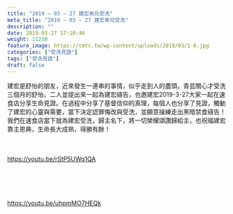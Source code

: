 ```yaml
---
title: "2019 – 03 – 27 建宏弟兄受洗"
meta_title: "2019 – 03 – 27 建宏弟兄受洗"
description: ""
date: 2019-03-27 17:10:46
weight: 11230
feature_image: https://cmtc.tw/wp-content/uploads/2019/03/1-6.jpg
categories: ["受洗見證"]
tags: ["受洗見證"]
draft: false
---
```


建宏是舒怡的朋友，近來發生一連串的事情，似乎走到人的盡頭。青芸關心才受洗三個月的舒怡，二人並提出來一起為建宏禱告，也邀建宏2019-3-27大家一起在速食店分享生命見證。在過程中分享了基督信仰的真理，每個人也分享了見證，觸動了建宏的心靈與需要，當下決定認罪悔改與受洗，並願意操練走出黑暗禁食禱告！我們在速食店當下就為建宏受洗，歸主名下，將一切榮耀頌讚歸給主，也祝福建宏靠主恩典，生命長大成熟，得勝有餘！<br />
<br />
&nbsp;<br />
<br />
https://youtu.be/rStP5UWq1QA<br />
<br />
&nbsp;<br />
<br />
&nbsp;<br />
<br />
https://youtu.be/uhpmMO7HEQk<br />
<br />
&nbsp;<br />
<br />
&nbsp;
        